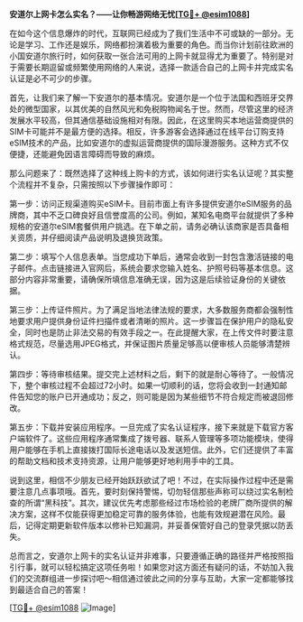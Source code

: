 **安道尔上网卡怎么实名？——让你畅游网络无忧[[TG💪+ @esim1088](https://t.me/s/esim1088)]**

在如今这个信息爆炸的时代，互联网已经成为了我们生活中不可或缺的一部分。无论是学习、工作还是娱乐，网络都扮演着极为重要的角色。而当你计划前往欧洲的小国安道尔旅行时，如何获取一张合法可用的上网卡就显得尤为重要了。特别是对于需要长期逗留或频繁使用网络的人来说，选择一款适合自己的上网卡并完成实名认证是必不可少的步骤。

首先，让我们来了解一下安道尔的基本情况。安道尔是一个位于法国和西班牙交界处的微型国家，以其优美的自然风光和免税购物闻名于世。然而，尽管这里的经济发展水平较高，但其通信基础设施相对有限。因此，在这里购买本地运营商提供的SIM卡可能并不是最方便的选择。相反，许多游客会选择通过在线平台订购支持eSIM技术的产品，比如安道尔的虚拟运营商提供的国际漫游服务。这种方式不仅便捷，还能避免因语言障碍而导致的麻烦。

那么问题来了：既然选择了这种线上购卡的方式，该如何进行实名认证呢？其实整个流程并不复杂，只需按照以下步骤操作即可：

第一步：访问正规渠道购买eSIM卡。目前市面上有许多提供安道尔eSIM服务的品牌商，其中不乏口碑良好且信誉度高的公司。例如，某知名电商平台就提供了多种规格的安道尔eSIM套餐供用户挑选。在下单之前，请务必确认该商家是否具备相关资质，并仔细阅读产品说明及退换货政策。

第二步：填写个人信息表单。当您成功下单后，通常会收到一封包含激活链接的电子邮件。点击链接进入官网后，系统会要求您输入姓名、护照号码等基本信息。这部分内容非常重要，请确保所填信息准确无误，因为这是后续验证身份的关键依据。

第三步：上传证件照片。为了满足当地法律法规的要求，大多数服务商都会强制性地要求用户提供身份证件扫描件或者清晰的照片。这一步骤旨在保护用户的隐私安全，同时也是防止非法交易的有效手段之一。在此提醒大家，在上传文件时要注意格式规范，尽量选用JPEG格式，并保证图片质量足够高以便审核人员能够清楚辨认。

第四步：等待审核结果。提交完上述材料之后，剩下的就是耐心等待了。一般情况下，整个审核过程不会超过72小时。如果一切顺利的话，您将会收到一封通知邮件告知您的账户已开通成功；反之，则可能是因为某些细节不符合规定而被退回修改。

第五步：下载并安装应用程序。一旦完成了实名认证程序，接下来就是下载官方客户端软件了。这些应用程序通常集成了拨号器、联系人管理等多项功能模块，使得用户能够在手机上直接拨打国际长途电话以及发送短信。此外，它们还提供了丰富的帮助文档和技术支持资源，让用户能够更好地利用手中的工具。

说到这里，相信不少朋友已经开始跃跃欲试了吧！不过，在实际操作过程中还是需要注意几点事项哦。首先，要时刻保持警惕，切勿轻信那些声称可以绕过实名制检查的所谓“黑科技”。其次，建议优先考虑那些经过市场检验的老牌厂商所提供的解决方案，这样不仅能获得更加稳定可靠的服务体验，也能有效规避潜在风险。最后，记得定期更新软件版本以修补已知漏洞，并妥善保管好自己的登录凭据以防丢失。

总而言之，安道尔上网卡的实名认证并非难事，只要遵循正确的路径并严格按照指引行事，就可以轻松搞定这项任务啦！如果您对这方面还有疑问的话，不妨加入我们的交流群组进一步探讨吧～相信通过彼此之间的分享与互助，大家一定都能够找到最适合自己的答案！

[[TG💪+ @esim1088](https://t.me/s/esim1088) ![Image](https://i.postimg.cc/4NQfJmqS/Snipaste-2025-05-13-00-14-12.png)]
